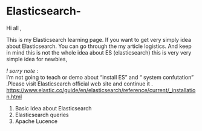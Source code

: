# Elasticsearch-
Hi all ,

This is my Elasticsearch learning page. If you want to get very simply idea about Elasticsearch. You can  go through the my article logistics. And keep in mind this is not the whole idea about ES (elasticsearch) this is very very   simple idea for newbies,

*! sorry note* :  
I’m not going to teach or demo about “install ES” and  “ system confutation” .Please visit Elasticsearch official web site and continue it . https://www.elastic.co/guide/en/elasticsearch/reference/current/_installation.html

1. Basic Idea about Elasticsearch
2. Elasticsearch queries 
3. Apache Lucence 



